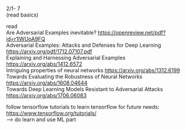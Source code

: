 2/1- 7    
(read basics)    

read   
Are Adversarial Examples inevitable? https://openreview.net/pdf?id=r1lWUoA9FQ  
Adversarial Examples: Attacks and Defenses for Deep Learning https://arxiv.org/pdf/1712.07107.pdf  
Explaining and Harnessing Adversarial Examples https://arxiv.org/abs/1412.6572  
Intriguing properties of neural networks  https://arxiv.org/abs/1312.6199  
Towards Evaluating the Robustness of Neural Networks https://arxiv.org/abs/1608.04644  
Towards Deep Learning Models Resistant to Adversarial Attacks https://arxiv.org/abs/1706.06083  

follow tensorflow tutorials to learn tensorflow for future needs:  
https://www.tensorflow.org/tutorials/  
—> do learn and use ML part  
